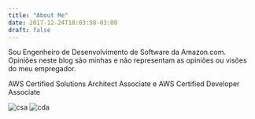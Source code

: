 ```yaml
---
title: "About Me"
date: 2017-12-24T18:03:58-03:00
draft: false
---
```


Sou Engenheiro de Desenvolvimento de Software da Amazon.com. Opiniões neste blog são minhas e não representam as opiniões ou visões do meu empregador.

AWS Certified Solutions Architect Associate e AWS Certified Developer Associate

![csa][csa] ![cda][cda]

[csa]: /images/about-me/CSA.png#c "csa"

[cda]: /images/about-me/CDA.png#c "cda"